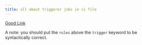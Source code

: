```yaml
---
title: all about triggerer jobs in ci file
---
```


[Good Link](https://andrewlock.net/conditionally-skipping-a-trigger-job-in-gitlab-based-on-a-previous-job/)

A note: you should put the `rules` above the `trigger` keyword to be syntactically correct.
